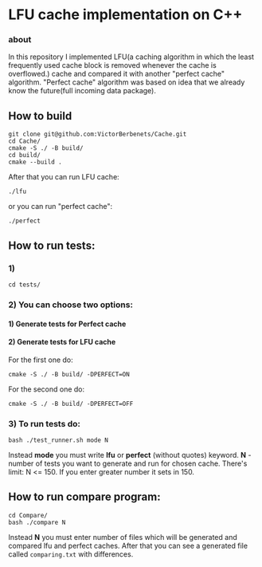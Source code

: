 # LFU cache implementation on C++
### about
In this repository I implemented LFU(a caching algorithm in which the least
frequently used cache block is removed whenever the cache is overflowed.)
cache and compared it with another "perfect cache" algorithm.
"Perfect cache" algorithm was based on idea that we already know the future(full 
incoming data package).
## How to build
```
git clone git@github.com:VictorBerbenets/Cache.git
cd Cache/
cmake -S ./ -B build/
cd build/
cmake --build .
```
After that you can run LFU cache:

```
./lfu
```
or you can run "perfect cache":

```
./perfect
```

## How to run tests:
### 1) 
```
cd tests/
```
### 2) You can choose two options:
#### 1) Generate tests for Perfect cache
#### 2) Generate tests for LFU cache
For the first one do:
```
cmake -S ./ -B build/ -DPERFECT=ON
```
For the second one do:
```
cmake -S ./ -B build/ -DPERFECT=OFF
```
### 3) To run tests do:
```
bash ./test_runner.sh mode N
```
Instead **mode** you must write **lfu** or **perfect** (without quotes) keyword. **N** - number of tests
you want to generate and run for chosen cache. There's limit: N <= 150. If you enter greater
number it sets in 150.
## How to run compare program:
```
cd Compare/
bash ./compare N
```
Instead **N** you must enter number of files which will be generated and compared lfu 
and perfect caches. After that you can see a generated file called
`comparing.txt` with differences.

